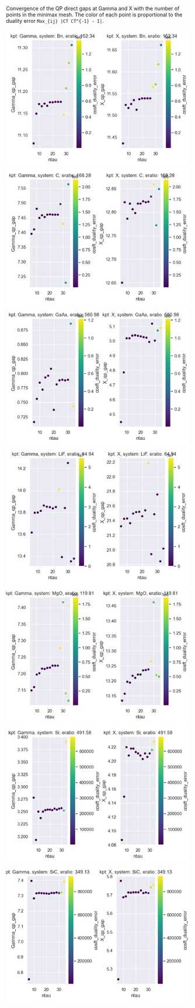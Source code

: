 Convergence of the QP direct gaps at Gamma and X with the number of points in the minimax mesh.
The color of each point is proportional to the duality error `Max_{ij} |CT CT^{-1} - I|`.


![alt text](https://github.com/gmatteo/minimax_paper/blob/main/Bn.png)
![alt text](https://github.com/gmatteo/minimax_paper/blob/main/C.png)
![alt text](https://github.com/gmatteo/minimax_paper/blob/main/GaAs.png)
![alt text](https://github.com/gmatteo/minimax_paper/blob/main/LiF.png)
![alt text](https://github.com/gmatteo/minimax_paper/blob/main/MgO.png)
![alt text](https://github.com/gmatteo/minimax_paper/blob/main/Si.png)
![alt text](https://github.com/gmatteo/minimax_paper/blob/main/SiC.png)
